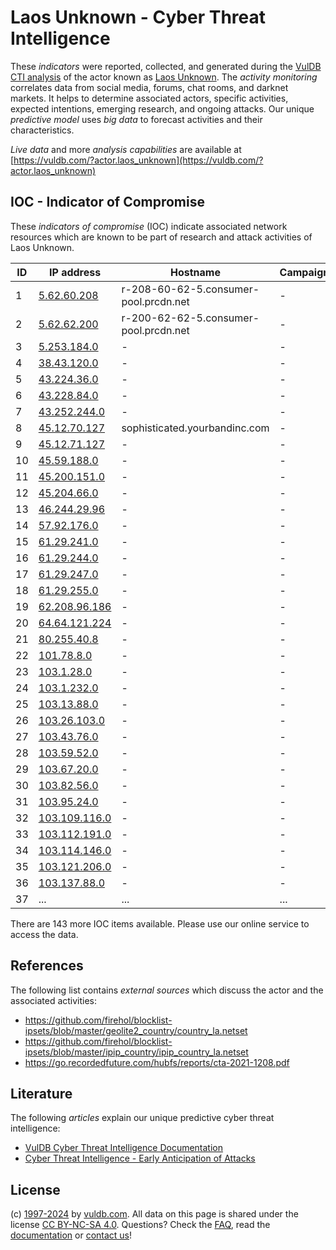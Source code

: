 # Laos Unknown - Cyber Threat Intelligence

These _indicators_ were reported, collected, and generated during the [VulDB CTI analysis](https://vuldb.com/?kb.cti) of the actor known as [Laos Unknown](https://vuldb.com/?actor.laos_unknown). The _activity monitoring_ correlates data from social media, forums, chat rooms, and darknet markets. It helps to determine associated actors, specific activities, expected intentions, emerging research, and ongoing attacks. Our unique _predictive model_ uses _big data_ to forecast activities and their characteristics.

_Live data_ and more _analysis capabilities_ are available at [https://vuldb.com/?actor.laos_unknown](https://vuldb.com/?actor.laos_unknown)

## IOC - Indicator of Compromise

These _indicators of compromise_ (IOC) indicate associated network resources which are known to be part of research and attack activities of Laos Unknown.

ID | IP address | Hostname | Campaign | Confidence
-- | ---------- | -------- | -------- | ----------
1 | [5.62.60.208](https://vuldb.com/?ip.5.62.60.208) | r-208-60-62-5.consumer-pool.prcdn.net | - | High
2 | [5.62.62.200](https://vuldb.com/?ip.5.62.62.200) | r-200-62-62-5.consumer-pool.prcdn.net | - | High
3 | [5.253.184.0](https://vuldb.com/?ip.5.253.184.0) | - | - | High
4 | [38.43.120.0](https://vuldb.com/?ip.38.43.120.0) | - | - | High
5 | [43.224.36.0](https://vuldb.com/?ip.43.224.36.0) | - | - | High
6 | [43.228.84.0](https://vuldb.com/?ip.43.228.84.0) | - | - | High
7 | [43.252.244.0](https://vuldb.com/?ip.43.252.244.0) | - | - | High
8 | [45.12.70.127](https://vuldb.com/?ip.45.12.70.127) | sophisticated.yourbandinc.com | - | High
9 | [45.12.71.127](https://vuldb.com/?ip.45.12.71.127) | - | - | High
10 | [45.59.188.0](https://vuldb.com/?ip.45.59.188.0) | - | - | High
11 | [45.200.151.0](https://vuldb.com/?ip.45.200.151.0) | - | - | High
12 | [45.204.66.0](https://vuldb.com/?ip.45.204.66.0) | - | - | High
13 | [46.244.29.96](https://vuldb.com/?ip.46.244.29.96) | - | - | High
14 | [57.92.176.0](https://vuldb.com/?ip.57.92.176.0) | - | - | High
15 | [61.29.241.0](https://vuldb.com/?ip.61.29.241.0) | - | - | High
16 | [61.29.244.0](https://vuldb.com/?ip.61.29.244.0) | - | - | High
17 | [61.29.247.0](https://vuldb.com/?ip.61.29.247.0) | - | - | High
18 | [61.29.255.0](https://vuldb.com/?ip.61.29.255.0) | - | - | High
19 | [62.208.96.186](https://vuldb.com/?ip.62.208.96.186) | - | - | High
20 | [64.64.121.224](https://vuldb.com/?ip.64.64.121.224) | - | - | High
21 | [80.255.40.8](https://vuldb.com/?ip.80.255.40.8) | - | - | High
22 | [101.78.8.0](https://vuldb.com/?ip.101.78.8.0) | - | - | High
23 | [103.1.28.0](https://vuldb.com/?ip.103.1.28.0) | - | - | High
24 | [103.1.232.0](https://vuldb.com/?ip.103.1.232.0) | - | - | High
25 | [103.13.88.0](https://vuldb.com/?ip.103.13.88.0) | - | - | High
26 | [103.26.103.0](https://vuldb.com/?ip.103.26.103.0) | - | - | High
27 | [103.43.76.0](https://vuldb.com/?ip.103.43.76.0) | - | - | High
28 | [103.59.52.0](https://vuldb.com/?ip.103.59.52.0) | - | - | High
29 | [103.67.20.0](https://vuldb.com/?ip.103.67.20.0) | - | - | High
30 | [103.82.56.0](https://vuldb.com/?ip.103.82.56.0) | - | - | High
31 | [103.95.24.0](https://vuldb.com/?ip.103.95.24.0) | - | - | High
32 | [103.109.116.0](https://vuldb.com/?ip.103.109.116.0) | - | - | High
33 | [103.112.191.0](https://vuldb.com/?ip.103.112.191.0) | - | - | High
34 | [103.114.146.0](https://vuldb.com/?ip.103.114.146.0) | - | - | High
35 | [103.121.206.0](https://vuldb.com/?ip.103.121.206.0) | - | - | High
36 | [103.137.88.0](https://vuldb.com/?ip.103.137.88.0) | - | - | High
37 | ... | ... | ... | ...

There are 143 more IOC items available. Please use our online service to access the data.

## References

The following list contains _external sources_ which discuss the actor and the associated activities:

* https://github.com/firehol/blocklist-ipsets/blob/master/geolite2_country/country_la.netset
* https://github.com/firehol/blocklist-ipsets/blob/master/ipip_country/ipip_country_la.netset
* https://go.recordedfuture.com/hubfs/reports/cta-2021-1208.pdf

## Literature

The following _articles_ explain our unique predictive cyber threat intelligence:

* [VulDB Cyber Threat Intelligence Documentation](https://vuldb.com/?kb.cti)
* [Cyber Threat Intelligence - Early Anticipation of Attacks](https://www.scip.ch/en/?labs.20201022)

## License

(c) [1997-2024](https://vuldb.com/?kb.changelog) by [vuldb.com](https://vuldb.com/?kb.about). All data on this page is shared under the license [CC BY-NC-SA 4.0](https://creativecommons.org/licenses/by-nc-sa/4.0/). Questions? Check the [FAQ](https://vuldb.com/?kb.faq), read the [documentation](https://vuldb.com/?kb) or [contact us](https://vuldb.com/?contact)!

